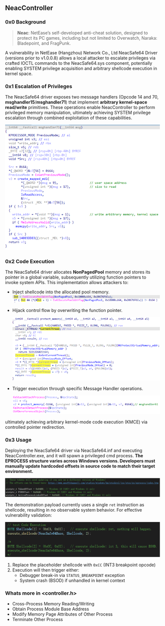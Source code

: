 ## NeacController

### 0x0 Background

> **Neac**: NetEase’s self-developed anti-cheat solution, designed to protect its PC games, including but not limited to Overwatch, Naraka: Bladepoint, and FragPunk.

A vulnerability in NetEase (Hangzhou) Network Co., Ltd NeacSafe64 Driver (versions prior to v1.0.0.8) allows a local attacker to escalate privileges via crafted IOCTL commands to the NeacSafe64.sys component, potentially enabling SYSTEM privilege acquisition and arbitrary shellcode execution in kernel space.

### 0x1 Escalation of Privileges

The NeacSafe64 driver exposes two message handlers (Opcode 14 and 70, **msghandler15**/**msghandler71**)  that implement **arbitrary kernel-space read/write** primitives. These  operations enable NeacController to perform privileged memory  manipulation, ultimately achieving SYSTEM privilege escalation through  combined exploitation of these capabilities.

![image-20250402191202338](img/image-20250402191202338.png)

### 0x2 Code Execution

The NeacSafe64 driver allocates **NonPagedPool** memory and stores its pointer in a global variable, subsequently utilizing function pointers to invoke system APIs. This implementation allows attackers to:

- Inject shellcode into the allocated pool memory.![image-20250402191231920](img/image-20250402191231920.png)

- Hijack control flow by overwriting the function pointer.

  ![image-20250402191347751](img/image-20250402191347751.png)

- Trigger execution through specific Message Handler operations.

  ![image-20250402191422969](img/image-20250402191422969.png)

ultimately achieving arbitrary kernel-mode code execution (KMCE) via controlled pointer redirection.

### 0x3 Usage

Deploying the NeacSafe64 driver via NeacSafe64.inf and executing NeacController.exe, and it will spawn a privileged cmd process. **The EPROCESS structure varies across Windows versions. Developers must  manually update hardcoded offsets in source code to match their target  environment.**

![image-20250402204233318](img/image-20250402204233318.png)

The demonstration payload currently uses a single `ret` instruction as shellcode, resulting in no observable system behavior. For effective vulnerability validation:

![image-20250402192523943](img/image-20250402192523943.png)

1. Replace the placeholder shellcode with `0xCC` (INT3 breakpoint opcode)
2. Execution will then trigger either:
   - Debugger break-in via `STATUS_BREAKPOINT` exception
   - System crash (BSOD) if unhandled in kernel context

### Whats more in <controller.h>

- Cross-Process Memory Reading/Writing
- Obtain Process Module Base Address
- Modify Memory Page Attributes of Other Process
- Terminate Other Process